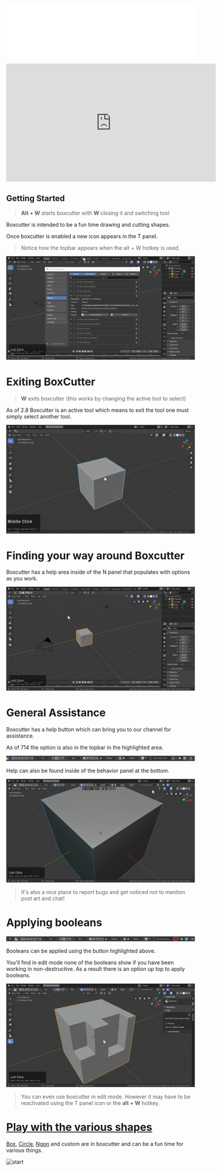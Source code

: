 ![header](img/banner.gif)

<iframe width="560" height="315" src="https://www.youtube.com/embed/H3093mifDoI" frameborder="0" allowfullscreen></iframe>

## Getting Started

> **Alt + W** starts boxcutter with **W** closing it and switching tool

Boxcutter is intended to be a fun time drawing and cutting shapes.

Once boxcutter is enabled a new icon appears in the T panel.

 > Notice how the topbar appears when the alt + W hotkey is used.

 ![start](img/getstart1/g1.gif)

# Exiting BoxCutter

> **W** exits boxcutter (this works by changing the active tool to select)

As of 2.8 Boxcutter is an active tool which means to exit the tool one must simply select another tool.

 ![start](img/getstart1/g6.gif)

# Finding your way around Boxcutter

Boxcutter has a help area inside of the N panel that populates with options as you work.

![start](img/getstart1/g2.gif)

# General Assistance

Boxcutter has a help button which can bring you to our channel for assistance.

As of 714 the option is also in the topbar in the highlighted area.

![start](img/getstart1/g7.png)

Help can also be found inside of the behavior panel at the bottom.

![start](img/getstart1/g5.gif)

> It's also a nice place to report bugs and get noticed not to mention post art and chat!

# Applying booleans

![start](img/getstart1/g8.png)

Booleans can be applied using the button highlighted above.

You'll find in edit mode none of the booleans show if you have been working in non-destructive. As a result there is an option up top to apply booleans.

![start](img/getstart1/g3.gif)

> You can even use boxcutter in edit mode. However it may have to be reactivated using the T panel icon or the **alt + W** hotkey.

# [Play with the various shapes](shapes.md)

[Box](shape_box.md), [Circle](shape_circle.md), [Ngon](shape_ngon.md) and custom are in boxcutter and can be a fun time for various things.

![start](img/getstart1/g4.gif)
